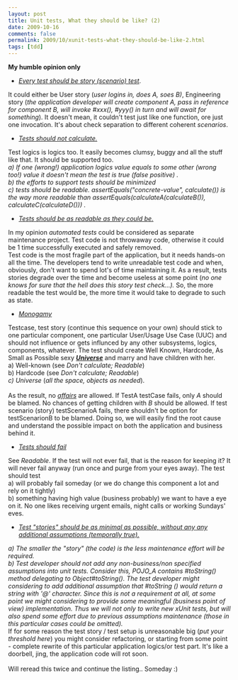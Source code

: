 ```yaml
---
layout: post
title: Unit tests, What they should be like? (2)
date: 2009-10-16
comments: false
permalink: 2009/10/xunit-tests-what-they-should-be-like-2.html
tags: [tdd]
---
```


<b>My humble opinion only</b><div><ul><li><u><i>Every test should be story (scenario) test</i></u>. </li></ul>It could either be User story (<i>user logins in, does A, soes B)</i>, Engineering story (<i>the application developer will create component A, pass in reference for component B, will invoke #xxx(), #yyy() in turn and will await for something</i>). It doesn't mean, it couldn't test just like one function, ore just one invocation. It's about check separation to different coherent <i>scenarios</i>.<br /><ul><li><u><i>Tests should not calculate.</i></u></li></ul>Test logics is logics too. It easily becomes clumsy, buggy and all the stuff like that. It should be supported too. </div><div><i>a) If one (wrong!) application logics value equals to some other (wrong too!) value it doesn't mean the test is true (false positive) . </i></div><div><i>b) the efforts to support tests should be minimized</i></div><div><i>c) tests should be readable. assertEquals("concrete-value", calculate()) is the way more readable than <span class="Apple-style-span" style="font-style: normal; "><i>assertEquals(calculateA(calculateB()), calculateC(calculateD())) .</i></span></i></div><div><ul><li><i><u>Tests should be as readable as they could be.</u></i></li></ul><i><span class="Apple-style-span" style="font-style: normal;"><i><span class="Apple-style-span" style="font-style: normal; ">In my opinion </span><span class="Apple-style-span">automated tests</span><span class="Apple-style-span" style="font-style: normal; "> could be considered as separate maintenance project. Test code is  not throwaway code, otherwise it could be 1 time successfully executed and safely removed. </span></i></span></i></div><div><i><span class="Apple-style-span" style="font-style: normal;"><i><span class="Apple-style-span" style="font-style: normal; "><i><span class="Apple-style-span" style="font-style: normal;"><i><span class="Apple-style-span" style="font-style: normal; ">Test code is  the most fragile part of the application, but it needs hands-on all the time. The developers tend to write unreadable test code and when, obviously, don't want to spend lot's of time maintaining it. As a result, tests stories degrade over the time and become useless at some point (</span><span class="Apple-style-span">no one knows for sure that the hell does this story test check...).</span><span class="Apple-style-span" style="font-style: normal;"> So, the more readable the test would be, the more time it would take to degrade to such as state</span><span class="Apple-style-span" style="font-style: normal; ">.</span></i></span></i></span></i></span></i></div><div><i><span class="Apple-style-span" style="font-style: normal;"><i><span class="Apple-style-span"></span></i></span></i><ul><li><i><u>Monogamy<span class="Apple-style-span"> </span></u></i></li></ul>Testcase, test story (continue this sequence on your own) should stick to one particular component, one particular User/Usage Use Case (UUC) and should not influence or gets influnced by any other subsystems, logics, components, whatever. The test should create Well Known, Hardcode, As Small as Possible sexy <u><i><b>Universe</b></i></u>  and marry and have children with her.</div><div>a) Well-known (see <i>Don't calculate; Readable</i>)</div><div>b) Hardcode (see <i>Don't calculate; Readable</i>)</div><div><i>c) Universe </i>(<i>all the space, objects as needed</i>).</div><div><br /></div><div>As the result, no <u><i>affairs</i></u> are allowed. If TestA testCase fails, only <i>A</i> should be blamed. No chances of getting children with <i>B</i> should be allowed. If test scenario (story) testScenarioA fails, there shouldn't be option for testScenarionB to be blamed. Doing so, we will easily find the root cause and understand the possible impact on both the application and business behind it. </div><div><ul><li><u><i>Tests should fail</i></u></li></ul><div>See <i>Readable</i>. If the test will not ever fail, that is the reason for keeping it? It will never fail anyway (run once and purge from your eyes away). The test should test</div><div>a) will probably fail someday (or we do change this component a lot and rely on it tightly)</div><div>b) something having high value (business probably) we want to have a eye on it. No one likes receiving urgent emails, night calls or working Sundays' eves. </div><ul><li><u><i>Test "stories" should be as minimal as possible, without any any additional assumptions (temporally true).</i></u></li></ul><i>a) The smaller the "story" (the code) is the less maintenance effort will be required.</i></div><div><i>b) Test developer should not add any non-business/non specified assumptions into unit tests. Consider this, POJO_A contains #toString() method delegating to Object#toString(). The test developer might considering to add additional assumption that #toString () would return a string with '@' character. Since this is not a requirement at all, at some point we might considering to provide some meaningful (business point of view) implementation. Thus we will not only to write new xUnit tests, but will also spend some effort due to previous assumptions maintenance (those in this particular cases could be omitted).</i></div><div>If for some reason the test story / test setup is unreasonable big (<i>put your threshold here</i>) you might consider refactoring, or starting from some point - complete rewrite of this particular application logics/or test part. It's like a doorbell, jing, the application code will rot soon.</div><div><i><br /></i></div><div>Will reread this twice and continue the listing.. Someday :)</div><div><i> </i></div>
